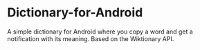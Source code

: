 # Dictionary-for-Android
A simple dictionary for Android where you copy a word and get a notification with its meaning. Based on the Wiktionary API.
